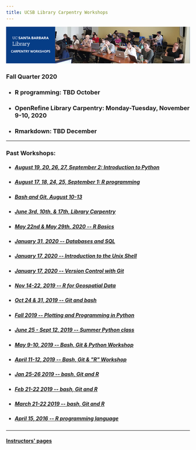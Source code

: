 ```yaml
---
title: UCSB Library Carpentry Workshops
---
```

![carpentry logo](fig/ucsb-github-banner-2.png)


### Fall Quarter 2020
- ### R programming: TBD October
- ### OpenRefine Library Carpentry: Monday-Tuesday, November 9-10, 2020
- ### Rmarkdown: TBD December

---

### Past Workshops:

- ##### [August 19, 20, 26, 27, September 2: Introduction to Python](https://ucsbcarpentry.github.io/2020-08-19-Summer-Python)
- ##### [August 17, 18, 24, 25, September 1: R programming](https://ucsbcarpentry.github.io/2020-08-17-Summer-R) 
- ##### [Bash and Git, August 10-13](https://ucsbcarpentry.github.io/2020-08-10-Summer-GitBash/)
- ##### [June 3rd, 10th, & 17th, Library Carpentry](https://ucsbcarpentry.github.io/2020-06-03-UCSB-LibCarp)
- ##### [May 22nd & May 29th, 2020 -- R Basics](https://ucsbcarpentry.github.io/2020-05-29-UCSB-R/)
- ##### [January 31, 2020 -- Databases and SQL](https://ucsbcarpentry.github.io/2020-01-31-UCSB-SQL)
- ##### [January 17, 2020 -- Introduction to the Unix Shell](https://ucsbcarpentry.github.io/2020-01-17-UCSB-bash)
- ##### [January 17, 2020 -- Version Control with Git](https://ucsbcarpentry.github.io/2020-01-17-UCSB-git/)
- ##### [Nov 14-22, 2019 -- R for Geospatial Data](https://ucsbcarpentry.github.io/2019-11-14-Geospatial-R/)
- ##### [Oct 24 & 31, 2019 -- Git and bash](https://ucsbcarpentry.github.io/2019-10-24-gitbash/)
- ##### [Fall 2019 -- Plotting and Programming in Python](https://ucsbcarpentry.github.io/2019-10-10-Python-UCSB/)
- ##### [June 25 - Sept 12, 2019 -- Summer Python class](https://ucsbcarpentry.github.io/2019-summer/)
- ##### [May 9-10, 2019 -- Bash, Git & Python Workshop](https://ucsbcarpentry.github.io/2019-05-09-UCSB-SW-Carpentry/)
- ##### [April 11-12, 2019 -- Bash, Git & "R" Workshop](https://ucsbcarpentry.github.io/2019-04-11-UCSB-SW-Workshop//)
- ##### [Jan 25-26 2019 -- bash, Git and R](https://ucsbcarpentry.github.io/2019-01-25-UCSBLibrary/)
- ##### [Feb 21-22 2019 -- bash, Git and R](https://ucsbcarpentry.github.io/2019-02-21-UCSBLibrary/)
- ##### [March 21-22 2019 -- bash, Git and R](https://ucsbcarpentry.github.io/2019-03-21-UCSBLibrary/)
- ##### [April 15, 2016 -- R programming language](http://remi-daigle.github.io/2016-04-15-UCSB/overview/)

---

#### [Instructors' pages](https://ucsbcarpentry.github.io/instructors/)
